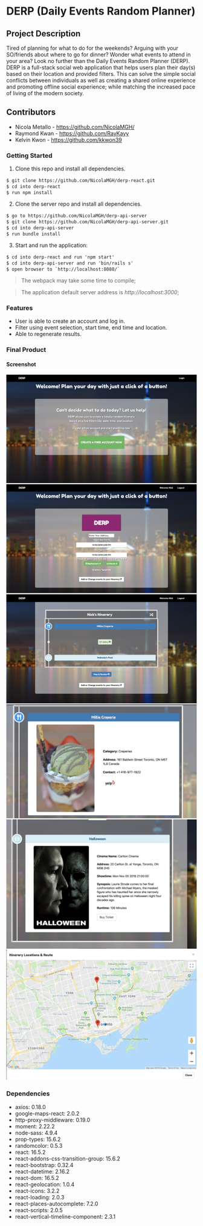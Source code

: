 DERP (Daily Events Random Planner)
=====================

## Project Description

Tired of planning for what to do for the weekends? Arguing with your SO/friends about where to go for dinner? Wonder what events to attend in your area? Look no further than the Daily Events Random Planner (DERP). DERP is a full-stack social web application that helps users plan their day(s) based on their location and provided filters. This can solve the simple social conflicts between individuals as well as creating a shared online experience and promoting offline social experience; while matching the increased pace of living of the modern society.

## Contributors
- Nicola Metallo - https://github.com/NicolaMGH/
- Raymond Kwan - https://github.com/RayKayy
- Kelvin Kwon - https://github.com/kkwon39

### Getting Started

1. Clone this repo and install all dependencies.

```
$ git clone https://github.com/NicolaMGH/derp-react.git
$ cd into derp-react
$ run npm install
```

2. Clone the server repo and install all dependencies.

```
$ go to https://github.com/NicolaMGH/derp-api-server
$ git clone https://github.com/NicolaMGH/derp-api-server.git
$ cd into derp-api-server
$ run bundle install
```

3. Start and run the application:

```
$ cd into derp-react and run 'npm start'
$ cd into derp-api-server and run 'bin/rails s'
$ open browser to `http://localhost:8080/`
```
> The webpack may take some time to compile;

> The application default server address is *http://localhost:3000*;

### Features

- User is able to create an account and log in.
- Filter using event selection, start time, end time and location.
- Able to regenerate results.

### Final Product

#### Screenshot

!["landing-page"](https://github.com/RayKayy/derp-react/blob/master/docs/landing-page.png?raw=true)
!["main"](https://github.com/RayKayy/derp-react/blob/master/docs/main.png?raw=true)
!["itinerary"](https://github.com/RayKayy/derp-react/blob/master/docs/itinerary.png?raw=true)
!["resaurant"](https://github.com/RayKayy/derp-react/blob/master/docs/restaurant.png?raw=true)
!["movie"](https://github.com/RayKayy/derp-react/blob/master/docs/movie.png?raw=true)
!["map"](https://github.com/RayKayy/derp-react/blob/master/docs/map.png?raw=true)

### Dependencies

- axios: 0.18.0
- google-maps-react: 2.0.2
- http-proxy-middleware: 0.19.0
- moment: 2.22.2
- node-sass: 4.9.4
- prop-types: 15.6.2
- randomcolor: 0.5.3
- react: 16.5.2
- react-addons-css-transition-group: 15.6.2
- react-bootstrap: 0.32.4
- react-datetime: 2.16.2
- react-dom: 16.5.2
- react-geolocation: 1.0.4
- react-icons: 3.2.2
- react-loading: 2.0.3
- react-places-autocomplete: 7.2.0
- react-scripts: 2.0.5
- react-vertical-timeline-component: 2.3.1
